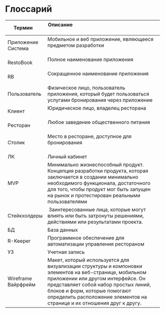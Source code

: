 # Глоссарий

| Термин                  | Описание                                                                                                                                                                                                                                                                                         |
|-------------------------|--------------------------------------------------------------------------------------------------------------------------------------------------------------------------------------------------------------------------------------------------------------------------------------------------|
| Приложение<br/>Система  | Мобильное и веб приложение, являющееся предметом разработки                                                                                                                                                                                                                                      |
| RestoBook               | Полное наименование приложения                                                                                                                                                                                                                                                                   |
| RB                      | Сокращенное наименование приложения                                                                                                                                                                                                                                                              |
| Пользователь            | Физическое лицо, пользователь приложения, который будет пользоваться услугами бронирования через приложение                                                                                                                                                                                      |
| Клиент                  | Юридическое лицо, владелец ресторана                                                                                                                                                                                                                                                             |
| Ресторан                | Любое заведение общественного питания                                                                                                                                                                                                                                                            |
| Столик                  | Место в ресторане, доступное для бронирования                                                                                                                                                                                                                                                    |
| ЛК                      | Личный кабинет                                                                                                                                                                                                                                                                                   |
| MVP                     | Минимально жизнеспособный продукт. Концепция разработки продукта, которая заключается в создании минимально необходимого функционала, достаточного для того, чтобы продукт мог быть запущен на рынок и протестирован реальными пользователями                                                    |
| Стейкхолдеры            |  Заинтересованные лица, которые могут влиять или быть затронуты решениями, действиями или результатами  проекта.                                                                                                                                                                                 |
| БД                      | База данных                                                                                                                                                                                                                                                                                      |
| R-Keeper                | Программное обеспечение для автоматизации управления рестораном                                                                                                                                                                                                                                  |
| УЗ                      | Учетная запись                                                                                                                                                                                                                                                                                   |
| Wireframe<br/>Вайрфрейм | Макет, который используется для визуализации структуры и компоновки элементов на веб-странице, мобильном приложении или другом интерфейсе. Он представляет собой набор простых линий, блоков и форм, которые помогают определить расположение элементов на странице и их отношения друг к другу. |
